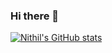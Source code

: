 ### Hi there 👋
[![Nithil's GitHub stats](https://github-readme-stats.vercel.app/api?username=realtechnerd&show_icons=true&theme=dark)](https://github.com/anuraghazra/github-readme-stats)

<!--
**realtechnerd/realtechnerd** is a ✨ _special_ ✨ repository because its `README.md` (this file) appears on your GitHub profile.

Here are some ideas to get you started:

- 🔭 I’m currently working on ...
- 🌱 I’m currently learning ...
- 👯 I’m looking to collaborate on ...
- 🤔 I’m looking for help with ...
- 💬 Ask me about ...
- 📫 How to reach me: ...
- 😄 Pronouns: ...
- ⚡ Fun fact: ...
-->
